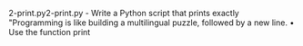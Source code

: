 2-print.py2-print.py - Write a Python script that prints exactly "Programming is like building a multilingual puzzle, followed by a new line.
		     • Use the function print